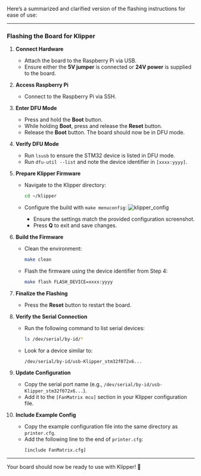 Here’s a summarized and clarified version of the flashing instructions for ease of use:

---

### Flashing the Board for Klipper

1. **Connect Hardware**  
   - Attach the board to the Raspberry Pi via USB.  
   - Ensure either the **5V jumper** is connected or **24V power** is supplied to the board.

2. **Access Raspberry Pi**  
   - Connect to the Raspberry Pi via SSH.

3. **Enter DFU Mode**  
   - Press and hold the **Boot** button.  
   - While holding **Boot**, press and release the **Reset** button.  
   - Release the **Boot** button. The board should now be in DFU mode.

4. **Verify DFU Mode**  
   - Run `lsusb` to ensure the STM32 device is listed in DFU mode.  
   - Run `dfu-util --list` and note the device identifier in `[xxxx:yyyy]`.

5. **Prepare Klipper Firmware**  
   - Navigate to the Klipper directory:  
     ```bash
     cd ~/klipper
     ```
   - Configure the build with `make menuconfig`:
     ![klipper_config](https://github.com/user-attachments/assets/6e841b0f-7c02-40d5-9c19-80252fefbbd7)

     - Ensure the settings match the provided configuration screenshot.
     - Press **Q** to exit and save changes.

6. **Build the Firmware**  
   - Clean the environment:  
     ```bash
     make clean
     ```  
   - Flash the firmware using the device identifier from Step 4:  
     ```bash
     make flash FLASH_DEVICE=xxxx:yyyy
     ```

7. **Finalize the Flashing**  
   - Press the **Reset** button to restart the board.

8. **Verify the Serial Connection**  
   - Run the following command to list serial devices:  
     ```bash
     ls /dev/serial/by-id/*
     ```  
   - Look for a device similar to:  
     ```
     /dev/serial/by-id/usb-Klipper_stm32f072x6...
     ```

9. **Update Configuration**  
   - Copy the serial port name (e.g., `/dev/serial/by-id/usb-Klipper_stm32f072x6...`).  
   - Add it to the `[FanMatrix mcu]` section in your Klipper configuration file.

10. **Include Example Config**  
    - Copy the example configuration file into the same directory as `printer.cfg`.  
    - Add the following line to the end of `printer.cfg`:  
      ```
      [include FanMatrix.cfg]
      ```

---

Your board should now be ready to use with Klipper! 🚀
